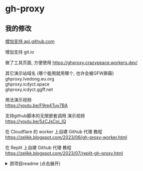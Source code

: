 # gh-proxy

## 我的修改
[增加支持 api.github.com](https://zelikk.blogspot.com/2023/03/github-proxy-api-github-com.html)

增加支持 git.io

做了工具页面, 方便使用 
https://ghproxy.crazypeace.workers.dev/

其它演示站域名 (哪个能用就用哪个, 也许会被GFW屏蔽)  
ghproxy.lvedong.eu.org  
ghproxy.icdyct.space  
ghproxy.icdyct.ggff.net  

用法演示视频   
https://youtu.be/F9re4Tuy7BA

支持github脚本的无限嵌套调用 演示视频  
https://youtu.be/5zCJsCoi_lQ

在 Cloudflare 的 worker 上自建 Github 代理 教程  
https://zelikk.blogspot.com/2023/06/gh-proxy-worker.html

在 Replit 上自建 Github 代理 教程  
https://zelikk.blogspot.com/2023/07/replit-gh-proxy.html

<details>
    <summary>原项目readme (点击展开)</summary>
  
## 简介

github release、archive以及项目文件的加速项目，支持clone，有Cloudflare Workers无服务器版本以及Python版本

## 演示

[https://gh.api.99988866.xyz/](https://gh.api.99988866.xyz/)

演示站为公共服务，如有大规模使用需求请自行部署，演示站有点不堪重负

![imagea272c95887343279.png](https://img.maocdn.cn/img/2021/04/24/imagea272c95887343279.png)

当然也欢迎[捐赠](#捐赠)以支持作者

## python版本和cf worker版本差异

- python版本支持进行文件大小限制，超过设定返回原地址 [issue #8](https://github.com/hunshcn/gh-proxy/issues/8)

- python版本支持特定user/repo 封禁/白名单 以及passby [issue #41](https://github.com/hunshcn/gh-proxy/issues/41)

## 使用

直接在copy出来的url前加`https://gh.api.99988866.xyz/`即可

也可以直接访问，在input输入

***大量使用请自行部署，以上域名仅为演示使用。***

访问私有仓库可以通过

`git clone https://user:TOKEN@ghproxy.com/https://github.com/xxxx/xxxx` [#71](https://github.com/hunshcn/gh-proxy/issues/71)

以下都是合法输入（仅示例，文件不存在）：

- 分支源码：https://github.com/hunshcn/project/archive/master.zip

- release源码：https://github.com/hunshcn/project/archive/v0.1.0.tar.gz

- release文件：https://github.com/hunshcn/project/releases/download/v0.1.0/example.zip

- 分支文件：https://github.com/hunshcn/project/blob/master/filename

- commit文件：https://github.com/hunshcn/project/blob/1111111111111111111111111111/filename

- gist：https://gist.githubusercontent.com/cielpy/351557e6e465c12986419ac5a4dd2568/raw/cmd.py

## cf worker版本部署

首页：https://workers.cloudflare.com

注册，登陆，`Start building`，取一个子域名，`Create a Worker`。

复制 [index.js](https://cdn.jsdelivr.net/gh/hunshcn/gh-proxy@master/index.js)  到左侧代码框，`Save and deploy`。如果正常，右侧应显示首页。

`ASSET_URL`是静态资源的url（实际上就是现在显示出来的那个输入框单页面）

`PREFIX`是前缀，默认（根路径情况为"/"），如果自定义路由为example.com/gh/*，请将PREFIX改为 '/gh/'，注意，少一个杠都会错！

## Python版本部署

### Docker部署

```
docker run -d --name="gh-proxy-py" \
  -p 0.0.0.0:80:80 \
  --restart=always \
  hunsh/gh-proxy-py:latest
```

第一个80是你要暴露出去的端口

### 直接部署

安装依赖（请使用python3）

```pip install flask requests```

按需求修改`app/main.py`的前几项配置

*注意:* 可能需要在`return Response`前加两行
```python3
if 'Transfer-Encoding' in headers:
    headers.pop('Transfer-Encoding')
```

### 注意

python版本的机器如果无法正常访问github.io会启动报错，请自行修改静态文件url

python版本默认走服务器（2021.3.27更新）

## Cloudflare Workers计费

到 `overview` 页面可参看使用情况。免费版每天有 10 万次免费请求，并且有每分钟1000次请求的限制。

如果不够用，可升级到 $5 的高级版本，每月可用 1000 万次请求（超出部分 $0.5/百万次请求）。

## Changelog

* 2020.04.10 增加对`raw.githubusercontent.com`文件的支持
* 2020.04.09 增加Python版本（使用Flask）
* 2020.03.23 新增了clone的支持
* 2020.03.22 初始版本

## 链接

[我的博客](https://hunsh.net)

## 参考

[jsproxy](https://github.com/EtherDream/jsproxy/)

</details>
